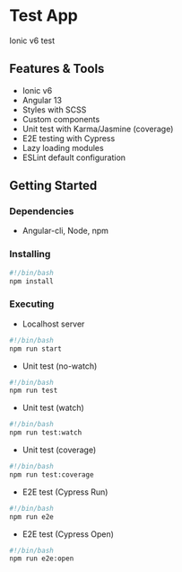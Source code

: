 # Test App

Ionic v6 test

## Features & Tools

- Ionic v6
- Angular 13
- Styles with SCSS
- Custom components
- Unit test with Karma/Jasmine (coverage)
- E2E testing with Cypress
- Lazy loading modules
- ESLint default configuration

## Getting Started

### Dependencies

- Angular-cli, Node, npm

### Installing

```bash
#!/bin/bash
npm install
```

### Executing

- Localhost server

```bash
#!/bin/bash
npm run start
```

- Unit test (no-watch)

```bash
#!/bin/bash
npm run test
```

- Unit test (watch)

```bash
#!/bin/bash
npm run test:watch
```

- Unit test (coverage)

```bash
#!/bin/bash
npm run test:coverage
```

- E2E test (Cypress Run)

```bash
#!/bin/bash
npm run e2e
```

- E2E test (Cypress Open)

```bash
#!/bin/bash
npm run e2e:open
```
